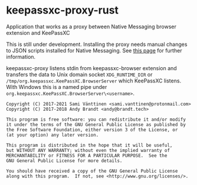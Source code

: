 # keepassxc-proxy-rust
Application that works as a proxy between Native Messaging browser extension and KeePassXC

This is still under development. Installing the proxy needs manual changes to JSON scripts installed for Native Messaging.
See [this page](https://developer.chrome.com/extensions/nativeMessaging) for further information.

keepassxc-proxy listens stdin from keepassxc-browser extension and transfers the data to Unix domain socket `XDG_RUNTIME_DIR` or `/tmp/org.keepassxc.KeePassXC.BrowserServer` which KeePassXC listens.
With Windows this is a named pipe under `org.keepassxc.KeePassXC.BrowserServer\<username>`.

```
Copyright (C) 2017-2021 Sami Vänttinen <sami.vanttinen@protonmail.com>
Copyright (C) 2017-2018 Andy Brandt <andy@brandt.tech>

This program is free software: you can redistribute it and/or modify
it under the terms of the GNU General Public License as published by
the Free Software Foundation, either version 3 of the License, or
(at your option) any later version.

This program is distributed in the hope that it will be useful,
but WITHOUT ANY WARRANTY; without even the implied warranty of
MERCHANTABILITY or FITNESS FOR A PARTICULAR PURPOSE.  See the
GNU General Public License for more details.

You should have received a copy of the GNU General Public License
along with this program.  If not, see <http://www.gnu.org/licenses/>.
```
